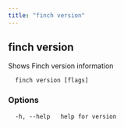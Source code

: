 ```yaml
---
title: "finch version"
---
```

## finch version

Shows Finch version information

```
  finch version [flags]
```

### Options
```
  -h, --help   help for version
```

